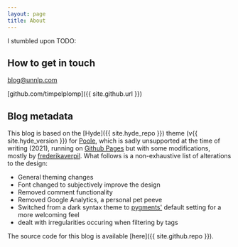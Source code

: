 ```yaml
---
layout: page
title: About
---
```


I stumbled upon TODO:

## How to get in touch

blog@unnlp.com
  
[github.com/timpelplomp]({{ site.github.url }})  


## Blog metadata

This blog is based on the [Hyde]({{ site.hyde_repo }}) theme (v{{ site.hyde_version }}) for [Poole](http://getpoole.com), which is sadly unsupported at the time of writing (2021), running on [Github Pages](https://pages.github.com) but with some modifications, mostly by [frederikaverpil](fredrikaverpil/fredrikaverpil.github.io). 
What follows is a non-exhaustive list of alterations to the design:

- General theming changes
- Font changed to subjectively improve the design
- Removed comment functionality
- Removed Google Analytics, a personal pet peeve
- Switched from a dark syntax theme to [pygments'](https://pygments.org/) default setting for a more welcoming feel
- dealt with irregularities occuring when filtering by tags


The source code for this blog is available [here]({{ site.github.repo }}).
